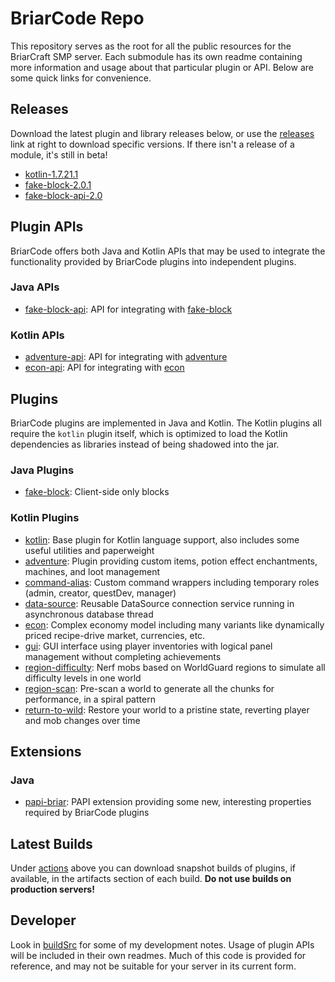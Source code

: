# BriarCode Repo
This repository serves as the root for all the public resources for the BriarCraft SMP server. Each submodule has its
own readme containing more information and usage about that particular plugin or API. Below are some quick links for
convenience.

## Releases
Download the latest plugin and library releases below, or use the [releases](../../releases) link at right to download
specific versions. If there isn't a release of a module, it's still in beta!
* [kotlin-1.7.21.1](../../releases/download/kotlin-1.7.21.1/kotlin-1.7.21.1.jar)
* [fake-block-2.0.1](../../releases/download/fake-block-2.0.1/fake-block-2.0.1.jar)
* [fake-block-api-2.0](../../releases/download/fake-block-2.0.0/fake-block-api-2.0.jar)

## Plugin APIs
BriarCode offers both Java and Kotlin APIs that may be used to integrate the functionality provided by BriarCode plugins
into independent plugins.

### Java APIs
* [fake-block-api](fake-block-api):
  API for integrating with [fake-block](fake-block)

### Kotlin APIs
* [adventure-api](adventure-api):
  API for integrating with [adventure](adventure)
* [econ-api](econ-api):
  API for integrating with [econ](econ)

## Plugins
BriarCode plugins are implemented in Java and Kotlin. The Kotlin plugins all require the `kotlin` plugin itself, which
is optimized to load the Kotlin dependencies as libraries instead of being shadowed into the jar.

### Java Plugins
* [fake-block](fake-block): Client-side only blocks

### Kotlin Plugins
* [kotlin](kotlin):
  Base plugin for Kotlin language support, also includes some useful utilities and paperweight
* [adventure](adventure): 
  Plugin providing custom items, potion effect enchantments, machines, and loot management
* [command-alias](command-alias):
  Custom command wrappers including temporary roles (admin, creator, questDev, manager)
* [data-source](data-source):
  Reusable DataSource connection service running in asynchronous database thread
* [econ](econ):
  Complex economy model including many variants like dynamically priced recipe-drive market, currencies, etc.
* [gui](gui):
  GUI interface using player inventories with logical panel management without completing achievements
* [region-difficulty](region-difficulty):
  Nerf mobs based on WorldGuard regions to simulate all difficulty levels in one world
* [region-scan](region-scan):
  Pre-scan a world to generate all the chunks for performance, in a spiral pattern
* [return-to-wild](return-to-wild):
  Restore your world to a pristine state, reverting player and mob changes over time

## Extensions

### Java
* [papi-briar](papi-briar): PAPI extension providing some new, interesting properties required by BriarCode plugins

## Latest Builds
Under [actions](../../actions) above you can download snapshot builds of plugins, if available, in the artifacts section
of each build. **Do not use builds on production servers!**

## Developer
Look in [buildSrc](buildSrc) for some of my development notes. Usage of plugin APIs will be included in their own
readmes. Much of this code is provided for reference, and may not be suitable for your server in its current form.
